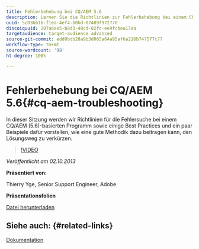 ```yaml
---
title: Fehlerbehebung bei CQ/AEM 5.6
description: Lernen Sie die Richtlinien zur Fehlerbehebung bei einem CQ/AEM (5.6)-basierten Programm kennen, zusammen mit einigen Best Practices und Beispielen, wie eine gute Methodik den Lösungsweg verkürzen kann.
uuid: 5c036b16-f1ea-4ef4-b0bd-07489f972770
discoiquuid: 207a6ae5-b8d3-40cd-82fc-ee9fcbea17aa
targetaudience: target-audience advanced
source-git-commit: edd0bdb28a9b3d065a64a95af6a216b747577c77
workflow-type: tm+mt
source-wordcount: '98'
ht-degree: 100%

---
```


# Fehlerbehebung bei CQ/AEM 5.6{#cq-aem-troubleshooting}

In dieser Sitzung werden wir Richtlinien für die Fehlersuche bei einem CQ/AEM (5.6)-basierten Programm sowie einige Best Practices und ein paar Beispiele dafür vorstellen, wie eine gute Methodik dazu beitragen kann, den Lösungsweg zu verkürzen.

>[!VIDEO](https://video.tv.adobe.com/v/19571/?quality=9)

*Veröffentlicht am 02.10.2013*

**Präsentiert von:**

Thierry Yge, Senior Support Engineer, Adobe

**Präsentationsfolien**

[Datei herunterladen](assets/gems-cq-troubleshoot-ppt-2.pdf)

## Siehe auch: {#related-links}

[Dokumentation](http://docs.adobe.com/docs/de/cq/current/howto/troubleshoot.html)
